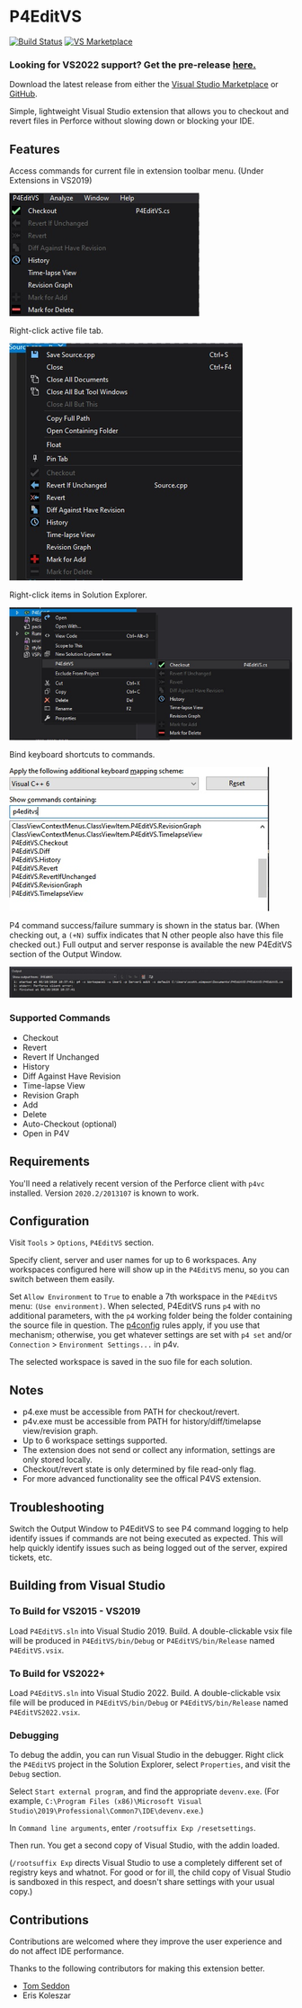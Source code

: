 # P4EditVS                  
[![Build Status](https://dev.azure.com/simpsongsd/P4EditVS/_apis/build/status/SimpsonGSD.P4EditVS?branchName=master)](https://dev.azure.com/simpsongsd/P4EditVS/_build/latest?definitionId=2&branchName=master) [![VS Marketplace](https://vsmarketplacebadge.apphb.com/version/ScottSimpson.p4editvs.svg)](https://marketplace.visualstudio.com/items?itemName=ScottSimpson.p4editvs)

### Looking for VS2022 support? Get the pre-release [here.](https://github.com/SimpsonGSD/P4EditVS/releases/tag/v2.6_VS2022)

Download the latest release from either the [Visual Studio Marketplace](https://marketplace.visualstudio.com/items?itemName=ScottSimpson.p4editvs) or [GitHub](https://github.com/SimpsonGSD/P4EditVS/releases).

Simple, lightweight Visual Studio extension that allows you to checkout and revert files in Perforce without slowing down or blocking your IDE. 

## Features

Access commands for current file in extension toolbar menu. (Under Extensions in VS2019)

![alt text](https://raw.githubusercontent.com/SimpsonGSD/P4EditVS/master/screenshots/Menu.jpg "ToolbarMenu")

Right-click active file tab.

![alt text](https://raw.githubusercontent.com/SimpsonGSD/P4EditVS/master/screenshots/FileTab.jpg "FileTab")

Right-click items in Solution Explorer.

![alt text](https://raw.githubusercontent.com/SimpsonGSD/P4EditVS/master/screenshots/SolutionExplorer.jpg "SolutionExplorer")

Bind keyboard shortcuts to commands.

![alt text](https://raw.githubusercontent.com/SimpsonGSD/P4EditVS/master/screenshots/KeyboardShortcuts.jpg "KeyboardShortcuts")

P4 command success/failure summary is shown in the status bar.
(When checking out, a `(+N)` suffix indicates that N other people also
have this file checked out.) Full output and server response is
available the new P4EditVS section of the Output Window.

![alt text](https://raw.githubusercontent.com/SimpsonGSD/P4EditVS/master/screenshots/OutputWindow.jpg "OutputWindow")

### Supported Commands

* Checkout
* Revert
* Revert If Unchanged
* History
* Diff Against Have Revision
* Time-lapse View
* Revision Graph
* Add
* Delete
* Auto-Checkout (optional)
* Open in P4V

## Requirements

You'll need a relatively recent version of the Perforce client with
`p4vc` installed. Version `2020.2/2013107` is known to work.

## Configuration

Visit `Tools` > `Options`, `P4EditVS` section.

Specify client, server and user names for up to 6 workspaces. Any
workspaces configured here will show up in the `P4EditVS` menu, so you
can switch between them easily.

Set `Allow Environment` to `True` to enable a 7th workspace in the
`P4EditVS` menu: `(Use environment)`. When selected, P4EditVS runs
`p4` with no additional parameters, with the `p4` working folder being
the folder containing the source file in question. The
[p4config](https://www.perforce.com/manuals/v16.2/cmdref/P4CONFIG.html)
rules apply, if you use that mechanism; otherwise, you get whatever
settings are set with `p4 set` and/or `Connection` > `Environment
Settings...` in p4v.

The selected workspace is saved in the suo file for each solution.

## Notes

* p4.exe must be accessible from PATH for checkout/revert.
* p4v.exe must be accessible from PATH for history/diff/timelapse view/revision graph.
* Up to 6 workspace settings supported.
* The extension does not send or collect any information, settings are only stored locally. 
* Checkout/revert state is only determined by file read-only flag.
* For more advanced functionality see the offical P4VS extension.

## Troubleshooting

Switch the Output Window to P4EditVS to see P4 command logging to help identify issues if commands are not being executed as expected. 
This will help quickly identify issues such as being logged out of the server, expired tickets, etc.

## Building from Visual Studio

### To Build for VS2015 - VS2019
Load `P4EditVS.sln` into Visual Studio 2019. Build. A double-clickable
vsix file will be produced in `P4EditVS/bin/Debug` or
`P4EditVS/bin/Release` named `P4EditVS.vsix`.

### To Build for VS2022+
Load `P4EditVS.sln` into Visual Studio 2022. Build. A double-clickable
vsix file will be produced in `P4EditVS/bin/Debug` or
`P4EditVS/bin/Release` named `P4EditVS2022.vsix`.

### Debugging
To debug the addin, you can run Visual Studio in the debugger. Right
click the `P4EditVS` project in the Solution Explorer, select
`Properties`, and visit the `Debug` section.

Select `Start external program`, and find the appropriate
`devenv.exe`. (For example, `C:\Program Files (x86)\Microsoft Visual
Studio\2019\Professional\Common7\IDE\devenv.exe`.)

In `Command line arguments`, enter `/rootsuffix Exp /resetsettings`.

Then run. You get a second copy of Visual Studio, with the addin
loaded.

(`/rootsuffix Exp` directs Visual Studio to use a completely different
set of registry keys and whatnot. For good or for ill, the child copy
of Visual Studio is sandboxed in this respect, and doesn't share
settings with your usual copy.)

## Contributions

Contributions are welcomed where they improve the user experience and do not affect IDE performance.

Thanks to the following contributors for making this extension better.
* [Tom Seddon](https://github.com/tom-seddon/)
* Eris Koleszar

